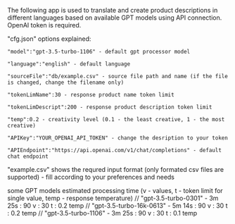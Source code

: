The following app is used to  translate and create product descriptions in different languages based on available GPT models using API connection.
OpenAI token is required.

"cfg.json" options explained:

	"model":"gpt-3.5-turbo-1106" - default gpt processor model
 
	"language":"english" - default language
 
	"sourceFile":"db/example.csv" - source file path and name (if the file is changed, change the filename only)
 
	"tokenLimName":30 - response product name token limit
 
	"tokenLimDescript":200 - response product description token limit
 
	"temp":0.2 - creativity level (0.1 - the least creative, 1 - the most creative)
 
	"APIKey":"YOUR_OPENAI_API_TOKEN" - change the desription to your token
 
	"APIEndpoint":"https://api.openai.com/v1/chat/completions" - default chat endpoint

"example.csv" shows the requred input format (only formated csv files are supported) - fill according to your preferences and needs

some GPT models estimated processing time (v - values, t - token limit for single value, temp - response temperature)
	// "gpt-3.5-turbo-0301" - 3m 25s : 90 v : 30 t : 0.2 temp
	// "gpt-3.5-turbo-16k-0613" - 5m 14s : 90 v : 30 t : 0.2 temp
	// "gpt-3.5-turbo-1106" - 3m 25s : 90 v : 30 t : 0.1 temp
